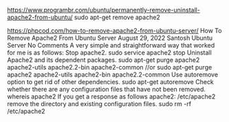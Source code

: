 https://www.programbr.com/ubuntu/permanently-remove-uninstall-apache2-from-ubuntu/
sudo apt-get remove apache2

https://phpcod.com/how-to-remove-apache2-from-ubuntu-server/
How To Remove Apache2 From Ubuntu Server
  August 29, 2022  Santosh  Ubuntu Server  No Comments
A very simple and straightforward way that worked for me is as follows:
Stop apache2.
sudo service apache2 stop
Uninstall Apache2 and its dependent packages.
sudo apt-get purge apache2 apache2-utils apache2.2-bin apache2-common
//or 
sudo apt-get purge apache2 apache2-utils apache2-bin apache2.2-common
Use autoremove option to get rid of other dependencies.
sudo apt-get autoremove
Check whether there are any configuration files that have not been removed.
whereis apache2
If you get a response as follows apache2: /etc/apache2 remove the directory and existing configuration files.
sudo rm -rf /etc/apache2